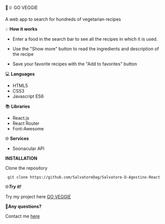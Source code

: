 🥦🫑 GO VEGGIE 

A web app to search for hundreds of vegetarian recipes


💡 **How it works**

- Enter a food in the search bar to see all the recipes in which it is used.

- Use the "Show more" button to read the ingredients and description of the recipe

- Save your favorite recipes with the "Add to favorites" button


💻 **Languages**
- HTML5
- CSS3
- Javascript ES6


📚 **Libraries**
- React.js
- React Router
- Font-Awesome


🌐 **Services**
- Soonacular API


**INSTALLATION**

 Clone the repository

```
 git clone https://github.com/SalvatoreDag/Salvatore-D-Agostino-React
```

🌐***Try it!***

Try my project here [GO VEGGIE](https://goveggie.netlify.app)


📧**Any questions?**

Contact me [here](salvatore-dagostino@hotmail.it)
